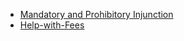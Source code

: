 - [Mandatory and Prohibitory Injunction](https://fill.io/Form-N16A-Application-for-Injunction)
- [Help-with-Fees](https://helpwithcourtfees.service.gov.uk/)
